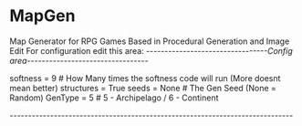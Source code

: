# MapGen
Map Generator for RPG Games
Based in Procedural Generation and Image Edit
For configuration edit this area:
*---------------------------------Config area---------------------------------*

softness = 9  # How Many times the softness code will run (More doesnt mean better)
structures = True
seeds = None  # The Gen Seed (None = Random)
GenType = 5  # 5 - Archipelago / 6 - Continent

*-----------------------------------------------------------------------------*
